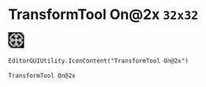 # TransformTool On@2x `32x32`
<img src="/img/TransformTool%20On.png" width=32 height=32>

``` CSharp
EditorGUIUtility.IconContent("TransformTool On@2x")
```
```
TransformTool On@2x
```
